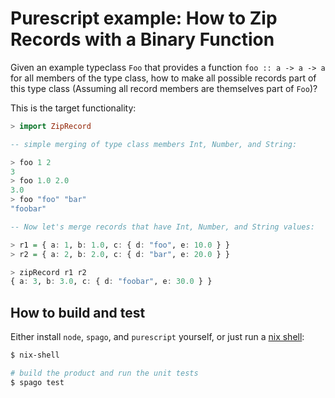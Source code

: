 # Purescript example: How to Zip Records with a Binary Function

Given an example typeclass `Foo` that provides a function `foo :: a -> a -> a`
for all members of the type class, how to make all possible records part of
this type class (Assuming all record members are themselves part of `Foo`)?

This is the target functionality:

```purescript
> import ZipRecord

-- simple merging of type class members Int, Number, and String:

> foo 1 2
3
> foo 1.0 2.0
3.0
> foo "foo" "bar"
"foobar"

-- Now let's merge records that have Int, Number, and String values:

> r1 = { a: 1, b: 1.0, c: { d: "foo", e: 10.0 } }
> r2 = { a: 2, b: 2.0, c: { d: "bar", e: 20.0 } }

> zipRecord r1 r2
{ a: 3, b: 3.0, c: { d: "foobar", e: 30.0 } }
```

## How to build and test

Either install `node`, `spago`, and `purescript` yourself, or just run a
[nix shell](https://nixos.org/download.html):

```sh
$ nix-shell

# build the product and run the unit tests
$ spago test
```

